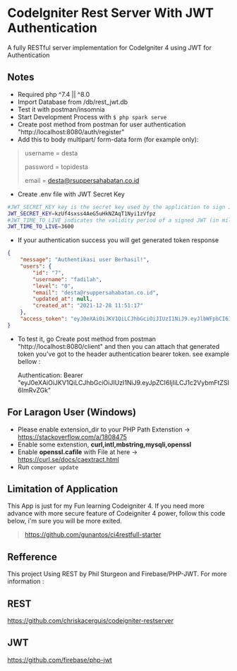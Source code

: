 # CodeIgniter Rest Server With JWT Authentication

A fully RESTful server implementation for CodeIgniter 4 using JWT for Authentication
## Notes

- Required php ^7.4 || ^8.0
- Import Database from /db/rest_jwt.db
- Test it with postman/insomnia
- Start Development Process with ```$ php spark serve```
- Create post method from postman for user authentication "http://localhost:8080/auth/register"
- Add this to body multipart/ form-data form (for example only):
	
> username = desta
> 
> password = topidesta
> 
> email = desta@rsuppersahabatan.co.id

- Create .env file with JWT Secret Key

```bash
#JWT_SECRET_KEY key is the secret key used by the application to sign JWTS. Pick a stronger one for production.
JWT_SECRET_KEY=kzUf4sxss4AeG5uHkNZAqT1Nyi1zVfpz 
#JWT_TIME_TO_LIVE indicates the validity period of a signed JWT (in milliseconds)
JWT_TIME_TO_LIVE=3600
```

- If your authentication success you will get generated token response

```json
{
    "message": "Authentikasi user Berhasil!",
    "users": {
        "id": "7",
        "username": "fadilah",
        "level": "0",
        "email": "desta@rsuppersahabatan.co.id",
        "updated_at": null,
        "created_at": "2021-12-28 11:51:17"
    },
    "access_token": "eyJ0eXAiOiJKV1QiLCJhbGciOiJIUzI1NiJ9.eyJlbWFpbCI6ImRlc3RhQHJzdXBwZXJzYWhhYmF0YW4uY28uaWQiLCJpYXQiOjE2NDA2NjcwNzYsImV4cCI6MTY0MDY2NzA3Nn0.d-CNLV43q7wyIlxi32Hs9hbodPHJe_55P6Z_DBPfsRA"
}
```

- To test it, go Create post method from postman "http://localhost:8080/client" and then you can attach that generated token you've got to the header authentication bearer token. see example bellow :

	Authentication: Bearer "eyJ0eXAiOiJKV1QiLCJhbGciOiJIUzI1NiJ9.eyJpZCI6IjIiLCJ1c2VybmFtZSI6ImRvZGk"

## For Laragon User (Windows)

- Please enable extension_dir to your PHP Path Extenstion -> https://stackoverflow.com/a/1808475
- Enable some extenstion, **curl,intl,mbstring,mysqli,openssl**
- Enable **openssl.cafile** with File at here -> https://curl.se/docs/caextract.html
- Run ```composer update```

## Limitation of Application

This App is just for my Fun learning Codeigniter 4. If you need more advance with more secure feature of Codeigniter 4 power, follow this code below, i'm sure you will be more exited.

> https://github.com/gunantos/ci4restfull-starter

## Refference

This project Using REST by Phil Sturgeon and Firebase/PHP-JWT.
For more information :
## REST
https://github.com/chriskacerguis/codeigniter-restserver
## JWT
https://github.com/firebase/php-jwt
